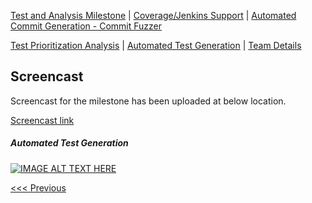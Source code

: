[Test and Analysis Milestone](../README.md) | [Coverage/Jenkins Support](/reports/Coverage.md) | [Automated Commit Generation - Commit Fuzzer](/reports/Fuzzer.md)

[Test Prioritization Analysis](/reports/TestPrioritization.md) | [Automated Test Generation](/reports/TestGeneration.md) | [Team Details](/reports/Team.md)

Screencast
----------------------------------

Screencast for the milestone has been uploaded at below location.

[Screencast link](http://tiny.cc/screencast)

##### Automated Test Generation
[![IMAGE ALT TEXT HERE](https://img.youtube.com/vi/VDcdgRGKSoE/1.jpg)](https://www.youtube.com/watch?v=VDcdgRGKSoE)


[<<< Previous](/reports/Team.md)
